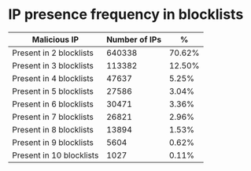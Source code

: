 # IP presence frequency in blocklists
| Malicious IP | Number of IPs | % |
|----|----|----|
| Present in 2 blocklists | 640338 | 70.62% |
| Present in 3 blocklists | 113382 | 12.50% |
| Present in 4 blocklists | 47637 | 5.25% |
| Present in 5 blocklists | 27586 | 3.04% |
| Present in 6 blocklists | 30471 | 3.36% |
| Present in 7 blocklists | 26821 | 2.96% |
| Present in 8 blocklists | 13894 | 1.53% |
| Present in 9 blocklists | 5604 | 0.62% |
| Present in 10 blocklists | 1027 | 0.11% |
